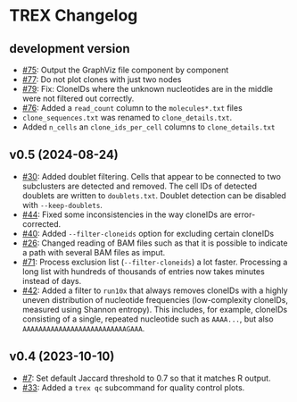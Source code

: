 # TREX Changelog

## development version

* [#75](https://github.com/frisen-lab/TREX/pull/75):
  Output the GraphViz file component by component
* [#77](https://github.com/frisen-lab/TREX/pull/77):
  Do not plot clones with just two nodes
* [#79](https://github.com/frisen-lab/TREX/pull/79):
  Fix: CloneIDs where the unknown nucleotides are in the middle were not filtered
  out correctly.
* [#76](https://github.com/frisen-lab/TREX/pull/76):
  Added a `read_count` column to the `molecules*.txt` files
* `clone_sequences.txt` was renamed to `clone_details.txt`.
* Added `n_cells` an `clone_ids_per_cell` columns to `clone_details.txt`

## v0.5 (2024-08-24)

* [#30](https://github.com/frisen-lab/TREX/issues/30):
  Added doublet filtering. Cells that appear to be connected to two
  subclusters are detected and removed. The cell IDs of detected doublets
  are written to `doublets.txt`. Doublet detection can be disabled with
  `--keep-doublets`.
* [#44](https://github.com/frisen-lab/TREX/issues/44):
  Fixed some inconsistencies in the way cloneIDs are error-corrected.
* [#40](https://github.com/frisen-lab/TREX/issues/40):
  Added `--filter-cloneids` option for excluding certain cloneIDs
* [#26](https://github.com/frisen-lab/TREX/issues/26):
  Changed reading of BAM files such as that it is possible to indicate a
  path with several BAM files as imput.
* [#71](https://github.com/frisen-lab/TREX/issues/71):
  Process exclusion list (`--filter-cloneids`) a lot faster. Processing a
  long list with hundreds of thousands of entries now takes minutes instead
  of days.
* [#42](https://github.com/frisen-lab/TREX/issues/42):
  Added a filter to `run10x` that always removes cloneIDs with a highly
  uneven distribution of nucleotide frequencies (low-complexity cloneIDs,
  measured using Shannon entropy).
  This includes, for example, cloneIDs consisting of a single, repeated
  nucleotide such as `AAAA...`, but also `AAAAAAAAAAAAAAAAAAAAAAAAAAGAAA`.

## v0.4 (2023-10-10)

* [#7](https://github.com/frisen-lab/TREX/issues/7):
  Set default Jaccard threshold to 0.7 so that it matches R output.
* [#33](https://github.com/frisen-lab/TREX/issues/33):
  Added a `trex qc` subcommand for quality control plots.
